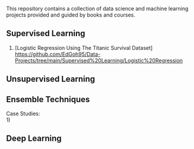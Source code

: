 This repository contains a collection of data science and machine learning projects provided and guided by books and courses.

## Supervised Learning
1) [Logistic Regression Using The Titanic Survival Dataset] https://github.com/EdGoh95/Data-Projects/tree/main/Supervised%20Learning/Logistic%20Regression

## Unsupervised Learning

## Ensemble Techniques
Case Studies: <br>
1) 

## Deep Learning
